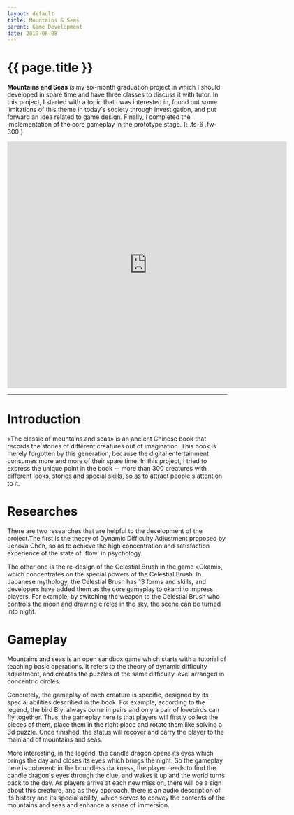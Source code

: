```yaml
---
layout: default 
title: Mountains & Seas
parent: Game Development
date: 2019-06-08
---
```


# {{ page.title }}

**Mountains and Seas** is my six-month graduation project in which I should developed in spare time and have three classes to discuss it with tutor. In this project, I started with a topic that I was interested in, found out some limitations of this theme in today's society through investigation, and put forward an idea related to game design. Finally, I completed the implementation of the core gameplay in the prototype stage.
{: .fs-6 .fw-300 }

<iframe src="https://player.vimeo.com/video/339840925" width="640" height="564" frameborder="0" allow="autoplay; fullscreen" allowfullscreen></iframe>

---

# Introduction

«The classic of mountains and seas» is an ancient Chinese book that records the stories of different creatures out of imagination. This book is merely forgotten by this generation, because the digital entertainment consumes more and more of their spare time. In this project, I tried to express the unique point in the book -- more than 300 creatures with different looks, stories and special skills, so as to attract people's attention to it.

# Researches

There are two researches that are helpful to the development of the project.The first is the theory of Dynamic Difficulty Adjustment proposed by Jenova Chen, so as to achieve the high concentration and satisfaction experience of the state of 'flow' in psychology. 

The other one is the re-design of the Celestial Brush in the game «Okami», which concentrates on the special powers of the Celestial Brush. In Japanese mythology, the Celestial Brush has 13 forms and skills, and developers have added them as the core gameplay to okami to impress players. For example, by switching the weapon to the Celestial Brush who controls the moon and drawing circles in the sky, the scene can be turned into night.

# Gameplay

Mountains and seas is an open sandbox game which starts with a tutorial of teaching basic operations. It refers to the theory of dynamic difficulty adjustment, and creates the puzzles of the same difficulty level arranged in concentric circles.

Concretely, the gameplay of each creature is specific, designed by its special abilities described in the book. For example, according to the legend, the bird Biyi always come in pairs and only a pair of lovebirds can fly together. Thus, the gameplay here is that players will firstly collect the pieces of them, place them in the right place and rotate them like solving a 3d puzzle. Once finished, the status will recover and carry the player to the mainland of mountains and seas.

More interesting, in the legend, the candle dragon opens its eyes which brings the day and closes its eyes which brings the night. So the gameplay here is coherent: in the boundless darkness, the player needs to find the candle dragon's eyes through the clue, and wakes it up and the world turns back to the day. As players arrive at each new mission, there will be a sign about this creature, and as they approach, there is an audio description of its history and its special ability, which serves to convey the contents of the mountains and seas and enhance a sense of immersion.
